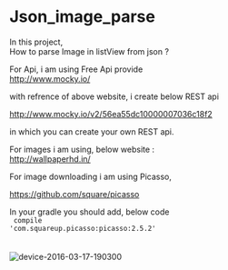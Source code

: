 # Json_image_parse
In this project, <br>How to parse Image in listView from json ?<br>

For Api, i am using Free Api provide
<br> http://www.mocky.io/<br>

with refrence of above website, i create below REST api<br>

http://www.mocky.io/v2/56ea55dc10000007036c18f2

in which you can create your own REST api.

For images i am using, below website : <br>
http://wallpaperhd.in/

For image downloading i am using Picasso,<br>

https://github.com/square/picasso

In your gradle you should add, below code<br>
<code>
compile 'com.squareup.picasso:picasso:2.5.2'
</code>
<br><br><br>
![device-2016-03-17-190300](https://cloud.githubusercontent.com/assets/17099115/13847677/3ffe263a-ec74-11e5-9390-3413075fe33d.png)
